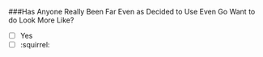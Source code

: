 ###Has Anyone Really Been Far Even as Decided to Use Even Go Want to do Look More Like?

- [ ] Yes
- [ ] :squirrel:
